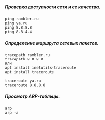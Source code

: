 ##### Проверка доступности сети и ее качества.

```
ping rambler.ru
ping ya.ru
ping 8.8.8.8
ping 8.8.4.4

```

##### Определение маршрута сетевых пакетов.

```
tracepath rambler.ru
tracepath 8.8.8.8
или
apt install inetutils-traceroute 
apt install traceroute           

traceroute ya.ru
traceroute 8.8.8.8
```

##### Просмотр ARP-таблицы.

```
arp
arp -a
```

